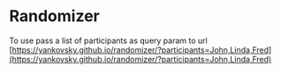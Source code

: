 # Randomizer

To use pass a list of participants as query param to url [https://yankovsky.github.io/randomizer/?participants=John,Linda,Fred](https://yankovsky.github.io/randomizer/?participants=John,Linda,Fred)

